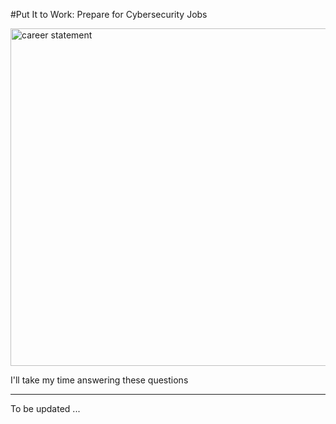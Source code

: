 
#Put It to Work: Prepare for Cybersecurity Jobs

<img width="540" alt="career statement" src="https://github.com/cosmoshivani/Cybersecurity-Portfolio/assets/47838688/ce3ee9d8-9fc3-4c3b-87eb-1f250cdcd367">

I'll take my time answering these questions

---

To be updated ...
